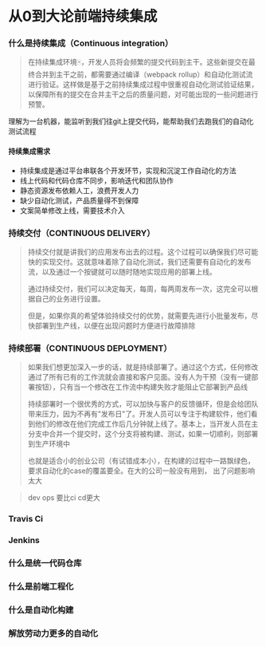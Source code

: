 # 从0到大论前端持续集成

### 什么是持续集成（Continuous integration）

> 在持续集成环境🀄️，开发人员将会频繁的提交代码到主干。这些新提交在最终合并到主干之前，都需要通过编译（webpack rollup）和自动化测试流进行验证。这样做是基于之前持续集成过程中很重视自动化测试验证结果，以保障所有的提交在合并主干之后的质量问题，对可能出现的一些问题进行预警。

理解为一台机器，能监听到我们往git上提交代码，能帮助我们去跑我们的自动化测试流程

#### 持续集成需求

* 持续集成是通过平台串联各个开发环节，实现和沉淀工作自动化的方法
* 线上代码和代码仓库不同步，影响迭代和团队协作
* 静态资源发布依赖人工，浪费开发人力
* 缺少自动化测试，产品质量得不到保障
* 文案简单修改上线，需要技术介入

### 持续交付（CONTINUOUS DELIVERY）

> 持续交付就是讲我们的应用发布出去的过程。这个过程可以确保我们尽可能快的实现交付。这就意味着除了自动化测试，我们还需要有自动化的发布流，以及通过一个按键就可以随时随地实现应用的部署上线。
>
> 通过持续交付，我们可以决定每天，每周，每两周发布一次，这完全可以根据自己的业务进行设置。
>
> 但是，如果你真的希望体验持续交付的优势，就需要先进行小批量发布，尽快部署到生产线，以便在出现问题时方便进行故障排除

### 持续部署（CONTINUOUS DEPLOYMENT）

> 如果我们想更加深入一步的话，就是持续部署了。通过这个方式，任何修改通过了所有已有的工作流就会直接和客户见面。没有人为干预（没有一键部署按钮），只有当一个修改在工作流中构建失败才能阻止它部署到产品线
>
> 持续部署时一个很优秀的方式，可以加快与客户的反馈循环，但是会给团队带来压力，因为不再有"发布日"了。开发人员可以专注于构建软件，他们看到他们的修改在他们完成工作后几分钟就上线了。基本上，当开发人员在主分支中合并一个提交时，这个分支将被构建、测试，如果一切顺利，则部署到生产环境中
>
> 也就是适合小的创业公司（有试错成本小），在构建的过程中一路飘绿色，要求自动化的case的覆盖要全。在大的公司一般没有用到， 出了问题影响太大

> dev ops 要比ci cd更大

### Travis Ci

### Jenkins

### 什么是统一代码仓库

### 什么是前端工程化

### 什么是自动化构建

### 解放劳动力更多的自动化

